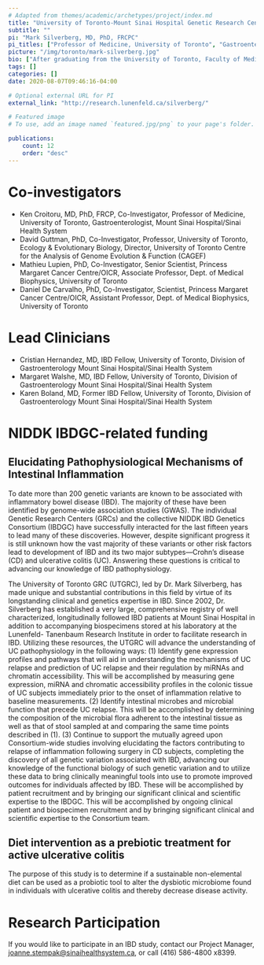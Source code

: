 ```yaml
---
# Adapted from themes/academic/archetypes/project/index.md
title: "University of Toronto-Mount Sinai Hospital Genetic Research Center"
subtitle: ""
pi: "Mark Silverberg, MD, PhD, FRCPC"
pi_titles: ["Professor of Medicine, University of Toronto", "Gastroenterologist, Department of Medicine", "Senior Investigator, Lunenfeld-Tanenbaum Research Institute Inflammatory Bowel Disease Group"]
picture: "/img/toronto/mark-silverberg.jpg"
bio: ["After graduating from the University of Toronto, Faculty of Medicine in 1992, Dr. Mark Silverberg completed his internal medicine and gastroenterology training in Toronto in 1997. He then obtained a PhD studying the genetics of inflammatory bowel disease in 2002 at the Samuel Lunenfeld Research Institute of Mount Sinai Hospital. He is currently a Professor and Clinician Scientist in the Department of Medicine and holds the Gale and Graham Wright Research Chair in Digestive Diseases. He runs a laboratory based at Mount Sinai Hospital and the Lunenfeld-Tanenbaum Research Institute investigating the causes of inflammatory bowel disease (IBD).", "His research program has been funded by grants from the National Institute of Diabetes and Digestive and Kidney Diseases (NIDDK/NIH), Canadian Institutes of Health Research (CIHR), Crohn's and Colitis Canada (CCC) and the Crohn's and Colitis Foundation of America (CCFA). His laboratory has focused on identifying susceptibility genes for IBD and to explain the contribution of genes and other biomarkers to its etiology and clinical course.", "More recently he has expanded his program to study the relationship between serum immune responses, gene regulation and the host microbiome with genetic susceptibility. He has made significant contributions to the discovery of genes related to Crohn's disease, ulcerative colitis and paediatric IBD. He also has made major contributions to clinical IBD research in the field of phenomics, classification of IBD (The Montreal Classification) and as well as in optimal use of biologic therapy and therapeutic drug monitoring.", "Dr. Silverberg has taken leadership positions on several international collaborative efforts with the goal of expediting scientific progress in the field of IBD. These include the International IBD Genetics Consortium, the NIDDK IBD Genetics Consortium and the CCFA Microbiome Initiative. Dr. Silverberg is also currently the Director of the Advanced IBD Fellowship Program at MSH and co-director of the Canadian GI Fellows Program in IBD.", "His current projects are directed toward understanding the relationship between the microbiome in the digestive tract and host genotype allowing more insight into the role of diet and how food may trigger or exacerbate IBD. Ultimately he hopes to develop tools that will allow clinicians to better predict who may develop IBD and to identify high-risk patients so that a more personalized approach to treatment based on patients' unique genetic and bacterial signatures may be employed. Dr. Silverberg also runs a large clinical practice focused on IBD at Mount Sinai Hospital."]
tags: []
categories: []
date: 2020-08-07T09:46:16-04:00

# Optional external URL for PI
external_link: "http://research.lunenfeld.ca/silverberg/"

# Featured image
# To use, add an image named `featured.jpg/png` to your page's folder.

publications:
    count: 12
    order: "desc"
---
```


# Co-investigators

- Ken Croitoru, MD, PhD, FRCP, Co-Investigator, Professor of Medicine,
  University of Toronto, Gastroenterologist, Mount Sinai Hospital/Sinai Health
  System
- David Guttman, PhD, Co-Investigator, Professor, University of Toronto,
  Ecology & Evolutionary Biology, Director, University of Toronto Centre for
  the Analysis of Genome Evolution & Function (CAGEF)
- Mathieu Lupien, PhD, Co-Investigator, Senior Scientist, Princess Margaret
  Cancer Centre/OICR, Associate Professor, Dept. of Medical Biophysics,
  University of Toronto
- Daniel De Carvalho, PhD, Co-Investigator, Scientist, Princess Margaret
  Cancer Centre/OICR, Assistant Professor, Dept. of Medical Biophysics,
  University of Toronto

# Lead Clinicians

- Cristian Hernandez, MD, IBD Fellow, University of Toronto, Division of
  Gastroenterology Mount Sinai Hospital/Sinai Health System
- Margaret Walshe, MD, IBD Fellow, University of Toronto, Division of
  Gastroenterology Mount Sinai Hospital/Sinai Health System
- Karen Boland, MD, Former IBD Fellow, University of Toronto, Division of
  Gastroenterology Mount Sinai Hospital/Sinai Health System

# NIDDK IBDGC-related funding

## Elucidating Pathophysiological Mechanisms of Intestinal Inflammation

To date more than 200 genetic variants are known to be associated with
inflammatory bowel disease (IBD). The majority of these have been identified
by genome-wide association studies (GWAS). The individual Genetic Research
Centers (GRCs) and the collective NIDDK IBD Genetics Consortium (IBDGC) have
successfully interacted for the last fifteen years to lead many of these
discoveries. However, despite significant progress it is still unknown how the
vast majority of these variants or other risk factors lead to development of
IBD and its two major subtypes—Crohn’s disease (CD) and ulcerative colitis
(UC). Answering these questions is critical to advancing our knowledge of IBD
pathophysiology.

The University of Toronto GRC (UTGRC), led by Dr. Mark Silverberg, has made
unique and substantial contributions in this field by virtue of its
longstanding clinical and genetics expertise in IBD. Since 2002, Dr.
Silverberg has established a very large, comprehensive registry of well
characterized, longitudinally followed IBD patients at Mount Sinai Hospital in
addition to accompanying biospecimens stored at his laboratory at the
Lunenfeld- Tanenbaum Research Institute in order to facilitate research in
IBD. Utilizing these resources, the UTGRC will advance the understanding of UC
pathophysiology in the following ways: (1) Identify gene expression profiles
and pathways that will aid in understanding the mechanisms of UC relapse and
prediction of UC relapse and their regulation by miRNAs and chromatin
accessibility. This will be accomplished by measuring gene expression, miRNA
and chromatic accessibility profiles in the colonic tissue of UC subjects
immediately prior to the onset of inflammation relative to baseline
measurements. (2) Identify intestinal microbes and microbial function that
precede UC relapse. This will be accomplished by determining the composition
of the microbial flora adherent to the intestinal tissue as well as that of
stool sampled at and comparing the same time points described in (1). (3)
Continue to support the mutually agreed upon Consortium-wide studies involving
elucidating the factors contributing to relapse of inflammation following
surgery in CD subjects, completing the discovery of all genetic variation
associated with IBD, advancing our knowledge of the functional biology of such
genetic variation and to utilize these data to bring clinically meaningful
tools into use to promote improved outcomes for individuals affected by IBD.
These will be accomplished by patient recruitment and by bringing our
significant clinical and scientific expertise to the IBDGC. This will be
accomplished by ongoing clinical patient and biospecimen recruitment and by
bringing significant clinical and scientific expertise to the Consortium team.

## Diet intervention as a prebiotic treatment for active ulcerative colitis

The purpose of this study is to determine if a sustainable non-elemental diet
can be used as a probiotic tool to alter the dysbiotic microbiome found in
individuals with ulcerative colitis and thereby decrease disease activity.

# Research Participation

If you would like to participate in an IBD study, contact our Project Manager,
joanne.stempak@sinaihealthsystem.ca, or call (416) 586-4800 x8399.
